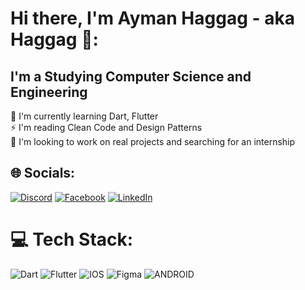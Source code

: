 # Hi there, I'm Ayman Haggag - aka Haggag 👋:
## I'm a Studying Computer Science and Engineering
🌱 I'm currently learning Dart, Flutter<br>⚡ I'm reading Clean Code and Design Patterns<br>👯 I'm looking to work on real projects and searching for an internship


## 🌐 Socials:
[![Discord](https://img.shields.io/badge/Discord-%237289DA.svg?logo=discord&logoColor=white)](https://discord.gg/ayman.haggag616) [![Facebook](https://img.shields.io/badge/Facebook-%231877F2.svg?logo=Facebook&logoColor=white)](https://facebook.com/https://www.facebook.com/ayman.haggag.94064) [![LinkedIn](https://img.shields.io/badge/LinkedIn-%230077B5.svg?logo=linkedin&logoColor=white)](https://linkedin.com/in/https://www.linkedin.com/in/aymanhaggag616/) 

# 💻 Tech Stack:
![Dart](https://img.shields.io/badge/dart-%230175C2.svg?style=flat&logo=dart&logoColor=white) ![Flutter](https://img.shields.io/badge/Flutter-%2302569B.svg?style=flat&logo=Flutter&logoColor=white) ![IOS](https://img.shields.io/badge/IOS-%2320232a.svg?style=flat&logo=apple&logoColor=white) 	![Figma](https://img.shields.io/badge/figma-%23F24E1E.svg?style=flat&logo=figma&logoColor=white) ![ANDROID](https://img.shields.io/badge/android-%2320232a.svg?style=flat&logo=android&logoColor=%a4c639)

<!-- Proudly created with GPRM ( https://gprm.itsvg.in ) -->
